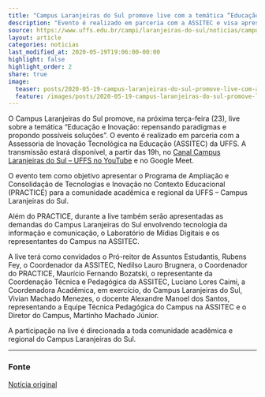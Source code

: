 ```yaml
---
title: "Campus Laranjeiras do Sul promove live com a temática “Educação e Inovação”"
description: "Evento é realizado em parceria com a ASSITEC e visa apresentar o Programa PRACTICE"
source: https://www.uffs.edu.br/campi/laranjeiras-do-sul/noticias/campus-laranjeiras-do-sul-promove-live-com-a-tematica-201ceducacao-e-inovacao201d
layout: article
categories: noticias
last_modified_at: 2020-05-19T19:06:00-00:00
highlight: false
highlight_order: 2
share: true
image:
  teaser: posts/2020-05-19-campus-laranjeiras-do-sul-promove-live-com-a-tematica-educacao-e-inovacao.png
  feature: /images/posts/2020-05-19-campus-laranjeiras-do-sul-promove-live-com-a-tematica-educacao-e-inovacao.png
---
```

O Campus Laranjeiras do Sul promove, na próxima terça-feira (23), live sobre a temática “Educação e Inovação: repensando paradigmas e propondo possíveis soluções”. O evento é realizado em parceria com a Assessoria de Inovação Tecnológica na Educação (ASSITEC) da UFFS. A transmissão estará disponível, a partir das 19h, no [Canal Campus Laranjeiras do Sul – UFFS no YouTube](https://www.youtube.com/channel/UCMn2HuFsoQAcAsUFqtzdICw) e no Google Meet.

O evento tem como objetivo apresentar o Programa de Ampliação e Consolidação de Tecnologias e Inovação no Contexto Educacional (PRACTICE) para a comunidade acadêmica e regional da UFFS – Campus Laranjeiras do Sul.

Além do PRACTICE, durante a live também serão apresentadas as demandas do Campus Laranjeiras do Sul envolvendo tecnologia da informação e comunicação, o Laboratório de Mídias Digitais e os representantes do Campus na ASSITEC.

A live terá como convidados o Pró-reitor de Assuntos Estudantis, Rubens Fey, o Coordenador da ASSITEC, Nedilso Lauro Brugnera, o Coordenador do PRACTICE, Maurício Fernando Bozatski, o representante da Coordenação Técnica e Pedagógica da ASSITEC, Luciano Lores Caimi, a Coordenadora Acadêmica, em exercício, do Campus Laranjeiras do Sul, Vivian Machado Menezes, o docente Alexandre Manoel dos Santos, representando a Equipe Técnica Pedagógica do Campus na ASSITEC e o Diretor do Campus, Martinho Machado Júnior.

A participação na live é direcionada a toda comunidade acadêmica e regional do Campus Laranjeiras do Sul.

---
### Fonte
[Notícia original]({{page.source}})

